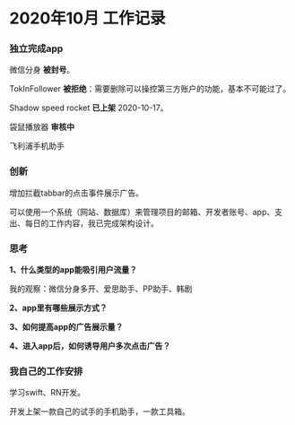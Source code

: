 # 2020年10月 工作记录

### 独立完成app

微信分身 **被封号**。

TokInFollower  **被拒绝**：需要删除可以操控第三方账户的功能，基本不可能过了。

Shadow speed rocket **已上架** 2020-10-17。

袋鼠播放器 **审核中**

飞利浦手机助手 

### 创新

增加拦截tabbar的点击事件展示广告。

可以使用一个系统（网站、数据库）来管理项目的邮箱、开发者账号、app、支出、每日的工作内容，我已完成架构设计。

### 思考

**1、什么类型的app能吸引用户流量？**

我的观察：微信分身多开、爱思助手、PP助手、韩剧

**2、app里有哪些展示方式？**

**3、如何提高app的广告展示量？**

**4、进入app后，如何诱导用户多次点击广告？**

### 我自己的工作安排

学习swift、RN开发。

开发上架一款自己的试手的手机助手，一款工具箱。